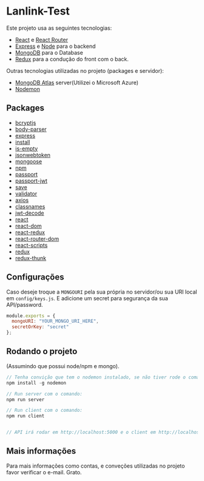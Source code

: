 # Lanlink-Test


Este projeto usa as seguintes tecnologias:
- [React](https://reactjs.org) e [React Router](https://reacttraining.com/react-router/)
- [Express](http://expressjs.com/) e [Node](https://nodejs.org/en/) para o backend
- [MongoDB](https://www.mongodb.com/) para o Database
- [Redux](https://redux.js.org/basics/usagewithreact) para a condução do front com o back.

Outras tecnologias utilizadas no projeto (packages e servidor):
- [MongoDB Atlas](https://www.mongodb.com/cloud) server(Utilizei o Microsoft Azure)
- [Nodemon](https://nodemon.io/)

## Packages

- [bcryptjs](https://www.npmjs.com/package/bcryptjs)
- [body-parser](https://www.npmjs.com/package/body-parser)
- [express](https://www.npmjs.com/package/express)
- [install](https://www.npmjs.com/package/install)
- [is-empty](https://www.npmjs.com/package/is-empty)
- [jsonwebtoken](https://www.npmjs.com/package/jsonwebtoken)
- [mongoose](https://www.npmjs.com/package/mongoose)
- [npm](https://www.npmjs.com/package/npm)
- [passport](https://www.npmjs.com/package/bbody-parser)
- [passport-jwt](https://www.npmjs.com/package/passport-jwt)
- [save](https://www.npmjs.com/package/save)
- [validator](https://www.npmjs.com/package/validator)
- [axios](https://www.npmjs.com/package/axios)
- [classnames](https://www.npmjs.com/package/classnames)
- [jwt-decode](https://www.npmjs.com/package/jwt-decode)
- [react](https://www.npmjs.com/package/react)
- [react-dom](https://www.npmjs.com/package/react-dom)
- [react-redux](https://www.npmjs.com/package/react-redux)
- [react-router-dom](https://www.npmjs.com/package/react-router-dom)
- [react-scripts](https://www.npmjs.com/package/react-scripts)
- [redux](https://www.npmjs.com/package/redux)
- [redux-thunk](https://www.npmjs.com/package/bbody-parser)

## Configurações

Caso deseje troque a `MONGOURI` pela sua própria no servidor/ou sua URI local em `config/keys.js`. E adicione um secret para segurança da sua API/password.

```javascript
module.exports = {
  mongoURI: "YOUR_MONGO_URI_HERE",
  secretOrKey: "secret"
};
```

## Rodando o projeto
(Assumindo que possui node/npm e mongo).
```javascript
// Tenha convição que tem o nodemon instalado, se não tiver rode o comando:
npm install -g nodemon

// Run server com o comando:
npm run server

// Run client com o comando:
npm run client


// API irá rodar em http://localhost:5000 e o client em http://localhost:3000
```

## Mais informações

Para mais informações como contas, e conveções utilizadas no projeto favor verificar o e-mail. Grato.




